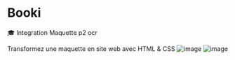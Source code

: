 # Booki
🎓 Integration Maquette p2 ocr

Transformez une maquette en site web avec HTML & CSS 
![image](https://github.com/NeoQenXzin/Booki/assets/66415285/c36861fa-6451-4325-a0bf-d837b9d66bc6)
![image](https://github.com/NeoQenXzin/Booki/assets/66415285/341b679f-5bd8-491b-a344-e3b63a00f296)


